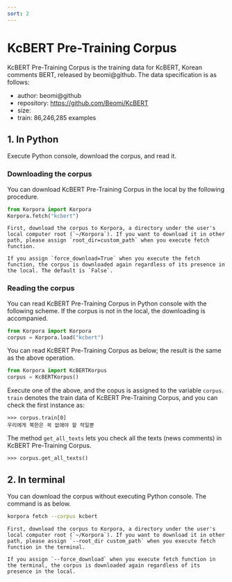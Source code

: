 ```yaml
---
sort: 2
---
```


# KcBERT Pre-Training Corpus

KcBERT Pre-Training Corpus is the training data for KcBERT, Korean comments BERT, released by beomi@github.
The data specification is as follows:

- author: beomi@github
- repository: https://github.com/Beomi/KcBERT
- size:
- train: 86,246,285 examples

## 1. In Python

Execute Python console, download the corpus, and read it.

### Downloading the corpus

You can download KcBERT Pre-Training Corpus in the local by the following procedure.

```python
from Korpora import Korpora
Korpora.fetch("kcbert")
```

```note
First, download the corpus to Korpora, a directory under the user's local computer root (`~/Korpora`). If you want to download it in other path, please assign `root_dir=custom_path` when you execute fetch function.
```

```tip
If you assign `force_download=True` when you execute the fetch function, the corpus is downloaded again regardless of its presence in the local. The default is `False`.
```


### Reading the corpus

You can read KcBERT Pre-Training Corpus in Python console with the following scheme.
If the corpus is not in the local, the downloading is accompanied.

```python
from Korpora import Korpora
corpus = Korpora.load("kcbert")
```

You can read KcBERT Pre-Training Corpus as below;
the result is the same as the above operation.

```python
from Korpora import KcBERTKorpus
corpus = KcBERTKorpus()
```

Execute one of the above, and the copus is assigned to the variable `corpus`.
`train` denotes the train data of KcBERT Pre-Training Corpus, and you can check the first instance as:


```
>>> corpus.train[0]
우리에게 북한은 꼭 없애야 할 적일뿐
```

The method `get_all_texts` lets you check all the texts (news comments) in KcBERT Pre-Training Corpus.

```
>>> corpus.get_all_texts()
```


## 2. In terminal

You can download the corpus without executing Python console.
The command is as below.

```bash
korpora fetch --corpus kcbert
```

```note
First, download the corpus to Korpora, a directory under the user's local computer root (`~/Korpora`). If you want to download it in other path, please assign `--root_dir custom_path` when you execute fetch function in the terminal.
```

```tip
If you assign `--force_download` when you execute fetch function in the terminal, the corpus is downloaded again regardless of its presence in the local.
```

